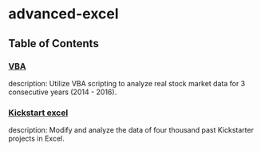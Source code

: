 # advanced-excel

## Table of Contents

### [VBA](https://github.com/jwang711/advanced-excel/tree/master/VBA)
description: Utilize VBA scripting to analyze real stock market data for 3 consecutive years (2014 - 2016).

### [Kickstart excel](https://github.com/jwang711/advanced-excel/tree/master/Starterbook%20excel)
description: Modify and analyze the data of four thousand past Kickstarter projects in Excel.
